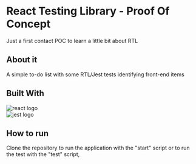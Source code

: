 # React Testing Library - Proof Of Concept

Just a first contact POC to learn a little bit about RTL

## About it

A simple to-do list with some RTL/Jest tests identifying front-end items

## Built With
<img src="https://img.shields.io/badge/React-20232A?style=for-the-badge&logo=react&logoColor=61DAFB" alt="react logo"/> </br>
<img src="https://img.shields.io/badge/Jest-C21325?style=for-the-badge&logo=jest&logoColor=white" alt="jest logo"/> </br>

## How to run

Clone the repository to run the application with the "start" script or to run the test with the "test" script,
